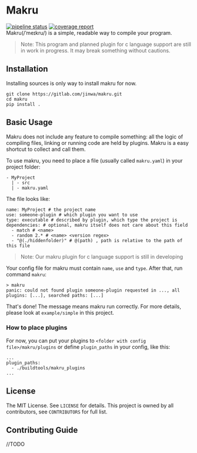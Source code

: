 # Makru
[![pipeline status](https://gitlab.com/jinwa/makru/badges/master/pipeline.svg)](https://gitlab.com/jinwa/makru/-/commits/master)
[![coverage report](https://gitlab.com/jinwa/makru/badges/master/coverage.svg)](https://gitlab.com/jinwa/makru/-/commits/master)  
Makru(/ˈmeɪkru/) is a simple, readable way to compile your program.

> Note: This program and planned plugin for c language support are still in work in progress. It may break something without cautions. 

## Installation
Installing sources is only way to install makru for now.
````
git clone https://gitlab.com/jinwa/makru.git
cd makru
pip install .
````

## Basic Usage
Makru does not include any feature to compile something: all the logic of compiling files, linking or running code are held by plugins. Makru is a easy shortcut to collect and call them.

To use makru, you need to place a file (usually called `makru.yaml`) in your project folder:
````
- MyProject
  | - src
  | - makru.yaml
````
The file looks like:
````
name: MyProject # the project name
use: someone-plugin # which plugin you want to use
type: executable # described by plugin, which type the project is
dependencies: # optional, makru itself does not care about this field
  - match # <name>
  - random 2.* # <name> <version regex>
  - "@(./hiddenfolder)" # @(path) , path is relative to the path of this file
````
> Note: Our makru plugin for c language support is still in developing

Your config file for makru must contain `name`, `use` and `type`. After that, run command `makru`:
````
> makru
panic: could not found plugin someone-plugin requested in ..., all plugins: [...], searched paths: [...]
````
That's done! The message means makru run correctly. For more details, please look at `example/simple` in this project.


### How to place plugins
For now, you can put your plugins to `<folder with config file>/makru/plugins` or define `plugin_paths` in your config, like this: 
````
...
plugin_paths:
  - ./buildtools/makru_plugins
...
````

## License
The MIT License. See `LICENSE` for details.
This project is owned by all contributors, see `CONTRIBUTORS` for full list.

## Contributing Guide
//TODO

